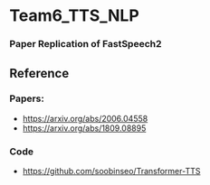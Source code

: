 # Team6_TTS_NLP


### Paper Replication of FastSpeech2

## Reference

### Papers:
* https://arxiv.org/abs/2006.04558
* https://arxiv.org/abs/1809.08895

### Code 
* https://github.com/soobinseo/Transformer-TTS

